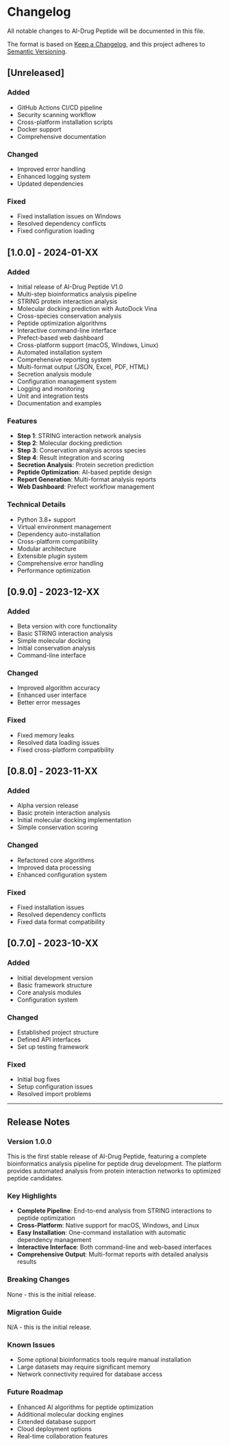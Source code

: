 # Changelog

All notable changes to AI-Drug Peptide will be documented in this file.

The format is based on [Keep a Changelog](https://keepachangelog.com/en/1.0.0/),
and this project adheres to [Semantic Versioning](https://semver.org/spec/v2.0.0.html).

## [Unreleased]

### Added
- GitHub Actions CI/CD pipeline
- Security scanning workflow
- Cross-platform installation scripts
- Docker support
- Comprehensive documentation

### Changed
- Improved error handling
- Enhanced logging system
- Updated dependencies

### Fixed
- Fixed installation issues on Windows
- Resolved dependency conflicts
- Fixed configuration loading

## [1.0.0] - 2024-01-XX

### Added
- Initial release of AI-Drug Peptide V1.0
- Multi-step bioinformatics analysis pipeline
- STRING protein interaction analysis
- Molecular docking prediction with AutoDock Vina
- Cross-species conservation analysis
- Peptide optimization algorithms
- Interactive command-line interface
- Prefect-based web dashboard
- Cross-platform support (macOS, Windows, Linux)
- Automated installation system
- Comprehensive reporting system
- Multi-format output (JSON, Excel, PDF, HTML)
- Secretion analysis module
- Configuration management system
- Logging and monitoring
- Unit and integration tests
- Documentation and examples

### Features
- **Step 1**: STRING interaction network analysis
- **Step 2**: Molecular docking prediction
- **Step 3**: Conservation analysis across species
- **Step 4**: Result integration and scoring
- **Secretion Analysis**: Protein secretion prediction
- **Peptide Optimization**: AI-based peptide design
- **Report Generation**: Multi-format analysis reports
- **Web Dashboard**: Prefect workflow management

### Technical Details
- Python 3.8+ support
- Virtual environment management
- Dependency auto-installation
- Cross-platform compatibility
- Modular architecture
- Extensible plugin system
- Comprehensive error handling
- Performance optimization

## [0.9.0] - 2023-12-XX

### Added
- Beta version with core functionality
- Basic STRING interaction analysis
- Simple molecular docking
- Initial conservation analysis
- Command-line interface

### Changed
- Improved algorithm accuracy
- Enhanced user interface
- Better error messages

### Fixed
- Fixed memory leaks
- Resolved data loading issues
- Fixed cross-platform compatibility

## [0.8.0] - 2023-11-XX

### Added
- Alpha version release
- Basic protein interaction analysis
- Initial molecular docking implementation
- Simple conservation scoring

### Changed
- Refactored core algorithms
- Improved data processing
- Enhanced configuration system

### Fixed
- Fixed installation issues
- Resolved dependency conflicts
- Fixed data format compatibility

## [0.7.0] - 2023-10-XX

### Added
- Initial development version
- Basic framework structure
- Core analysis modules
- Configuration system

### Changed
- Established project structure
- Defined API interfaces
- Set up testing framework

### Fixed
- Initial bug fixes
- Setup configuration issues
- Resolved import problems

---

## Release Notes

### Version 1.0.0
This is the first stable release of AI-Drug Peptide, featuring a complete bioinformatics analysis pipeline for peptide drug development. The platform provides automated analysis from protein interaction networks to optimized peptide candidates.

### Key Highlights
- **Complete Pipeline**: End-to-end analysis from STRING interactions to peptide optimization
- **Cross-Platform**: Native support for macOS, Windows, and Linux
- **Easy Installation**: One-command installation with automatic dependency management
- **Interactive Interface**: Both command-line and web-based interfaces
- **Comprehensive Output**: Multi-format reports with detailed analysis results

### Breaking Changes
None - this is the initial release.

### Migration Guide
N/A - this is the initial release.

### Known Issues
- Some optional bioinformatics tools require manual installation
- Large datasets may require significant memory
- Network connectivity required for database access

### Future Roadmap
- Enhanced AI algorithms for peptide optimization
- Additional molecular docking engines
- Extended database support
- Cloud deployment options
- Real-time collaboration features
